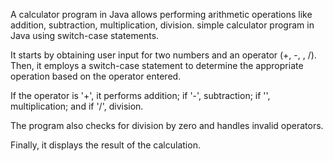 A calculator program in Java allows performing arithmetic operations like addition, subtraction, multiplication, division.
 simple calculator program in Java using switch-case statements. 

It starts by obtaining user input for two numbers and an operator (+, -, , /). Then, it employs a switch-case statement to determine the appropriate operation based on the operator entered. 

If the operator is '+', it performs addition; if '-', subtraction; if '', multiplication; and if '/', division. 

The program also checks for division by zero and handles invalid operators. 

Finally, it displays the result of the calculation.
